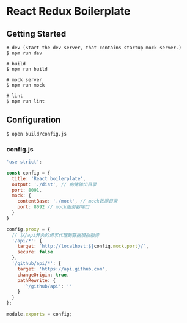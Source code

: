 # React Redux Boilerplate

## Getting Started

```shell
# dev (Start the dev server, that contains startup mock server.)
$ npm run dev

# build
$ npm run build

# mock server
$ npm run mock

# lint
$ npm run lint
```

## Configuration

```shell
$ open build/config.js
```

### config.js

```js
'use strict';

const config = {
  title: 'React boilerplate',
  output: './dist', // 构建输出目录
  port: 8091,
  mock: {
    contentBase: './mock', // mock数据目录
    port: 8092 // mock服务器端口
  }
}

config.proxy = {
  // 以/api开头的请求代理到数据模拟服务
  '/api/*': {
    target: `http://localhost:${config.mock.port}/`,
    secure: false
  },
  '/github/api/*': {
    target: 'https://api.github.com',
    changeOrigin: true,
    pathRewrite: {
      '^/github/api': ''
    }
  }
};

module.exports = config;
```
